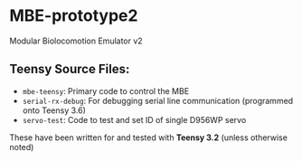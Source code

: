 # MBE-prototype2
Modular Biolocomotion Emulator v2

## Teensy Source Files:
* `mbe-teensy`: Primary code to control the MBE
* `serial-rx-debug`: For debugging serial line communication (programmed onto Teensy 3.6)
* `servo-test`: Code to test and set ID of single D956WP servo

These have been written for and tested with **Teensy 3.2** (unless otherwise noted)
